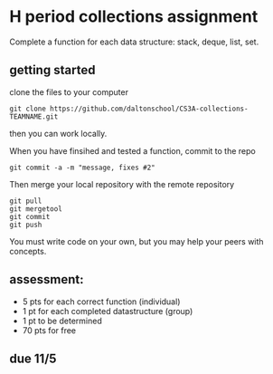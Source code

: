 H period collections assignment
========================
Complete a function for each data structure: stack, deque, list, set.

## getting started

clone the files to your computer

```
git clone https://github.com/daltonschool/CS3A-collections-TEAMNAME.git
```

then you can work locally.

When you have finsihed and tested a function, commit to the repo

```
git commit -a -m "message, fixes #2"
```

Then merge your local repository with the remote repository

```
git pull
git mergetool
git commit
git push
```

You must write code on your own, but you may help your peers with concepts.

## assessment:

*  5 pts for each correct function (individual)
*  1 pt for each completed datastructure (group)
*  1 pt to be determined
*  70 pts for free

## due 11/5
